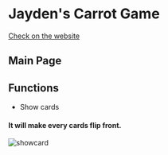 # Jayden's Carrot Game
[Check on the website](https://songjayden.github.io/gameCarrot/)

## Main Page


## Functions

* Show cards 
#### It will make every cards flip front.
![showcard](https://user-images.githubusercontent.com/8447473/94410043-676f3280-01d3-11eb-8280-6fe16fb7e8be.png)

